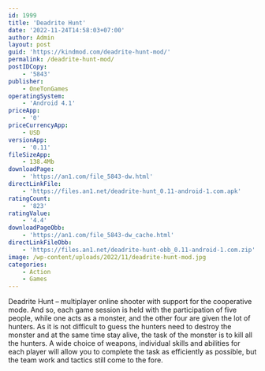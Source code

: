 ```yaml
---
id: 1999
title: 'Deadrite Hunt'
date: '2022-11-24T14:58:03+07:00'
author: Admin
layout: post
guid: 'https://kindmod.com/deadrite-hunt-mod/'
permalink: /deadrite-hunt-mod/
postIDCopy:
    - '5843'
publisher:
    - OneTonGames
operatingSystem:
    - 'Android 4.1'
priceApp:
    - '0'
priceCurrencyApp:
    - USD
versionApp:
    - '0.11'
fileSizeApp:
    - 138.4Mb
downloadPage:
    - 'https://an1.com/file_5843-dw.html'
directLinkFile:
    - 'https://files.an1.net/deadrite-hunt_0.11-android-1.com.apk'
ratingCount:
    - '823'
ratingValue:
    - '4.4'
downloadPageObb:
    - 'https://an1.com/file_5843-dw_cache.html'
directLinkFileObb:
    - 'https://files.an1.net/deadrite-hunt-obb_0.11-android-1.com.zip'
image: /wp-content/uploads/2022/11/deadrite-hunt-mod.jpg
categories:
    - Action
    - Games
---
```


Deadrite Hunt – multiplayer online shooter with support for the cooperative mode. And so, each game session is held with the participation of five people, while one acts as a monster, and the other four are given the lot of hunters. As it is not difficult to guess the hunters need to destroy the monster and at the same time stay alive, the task of the monster is to kill all the hunters. A wide choice of weapons, individual skills and abilities for each player will allow you to complete the task as efficiently as possible, but the team work and tactics still come to the fore.